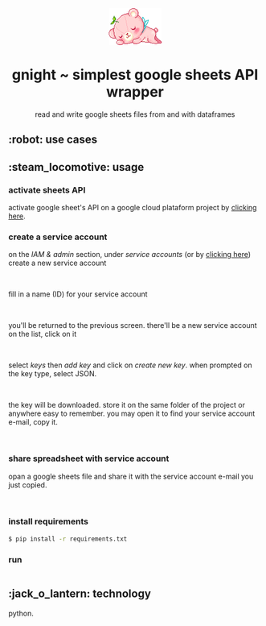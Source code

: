 <body>
  <div align="center">
    <img src="https://github.com/yuki-shi/gnight/blob/main/assets/picmix.com_2400899.gif">
    <h1>gnight ~ simplest google sheets API wrapper</h1>
    <p>read and write google sheets files from and with dataframes</p>
  </div>
  <h2>:robot: use cases</h2>
  <h2>:steam_locomotive: usage</h2>
  <h3>activate sheets API</h3>
    <p>activate google sheet's API on a google cloud plataform project by <a href="https://developers.google.com/sheets/api/quickstart/python">clicking here</a>.</p>
  <h3>create a service account</h3>
  <p>on the <i>IAM & admin</i> section, under <i>service accounts</i> (or by <a href="https://console.cloud.google.com/iam-admin/serviceaccounts">clicking here</a>) create a new service account </p>
  <img>
  <p>fill in a name (ID) for your service account</p>
  <img>
  <p>you'll be returned to the previous screen. there'll be a new service account on the list, click on it</p>
  <img>
  <p>select <i>keys</i> then <i>add key</i> and click on <i>create new key</i>. when prompted on the key type, select JSON.</p>
  <img>
  <p>the key will be downloaded. store it on the same folder of the project or anywhere easy to remember. you may open it to find your service account e-mail, copy it.</p>
  <img>
  <h3>share spreadsheet with service account</h3>
  <p>opan a google sheets file and share it with the service account e-mail you just copied.</p>
  <img>
  <h3>install requirements</h3>
  
  ```bash
  $ pip install -r requirements.txt
  ```
  
  <h3>run</h3>
  
  ```bash
  
  ```
  
  <h2>:jack_o_lantern: technology</h2>
  python.
</body>
